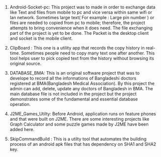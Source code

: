 1. Android-Socket-pc: This project was to made in order to exchange data like Text and files from mobile to pc and vice versa within same wifi or lan network.
Sometimes large text( For example : Large pin number ) or files are needed to copied from pc to mobile; therefore, the project attempts to bring convenience when it does need.
The file exchanging part of the project is yet to be done. The Packet is the desktop client and socket is the mobile client.

2. ClipBoard : This one is a utility app that records the copy history in real-time. Sometimes people need to copy many text one after another. This tool helps user to pick copied text from the history without browsing its original source.

3. DATABASE_BMA: This is an original software project that was to develope to record all the informations of Bangladeshi doctors registered at
BMA(Bangladesh Medical Association). By this project the admin can add, delete, update any doctors of Bangladesh in BMA. The main database file is not included in the project but the project demonstrates some of the fundamental and essential database operation.

4. J2ME_Games_Utilty: Before Android, application runs on feature phones and that were built on J2ME. There are some interesting projects like Graph Calculator and some puzzle games made by J2ME have been added here. 

5. SkipCommandBuild : This is a utilty tool that automates the building process of an android apk files that has dependency on SHA1 and SHA2 key.  
